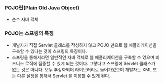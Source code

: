 ### POJO란(Plain Old Java Object)
- 순수 자바 객체

### POJO는 스프링의 특징
- 개발자가 직접 Servlet 클래스를 작성하지 않고 POJO 만으로 웹 애플리케이션을 구축할 수 있다는 것이 스프링의 특징이다.
- 스프링을 통해서라면 일반적인 자바 객체로 웹 애플리케이션을 구축할 수 있으며 비즈니스 로직에 집중할 수 있게 되는 것이다. 그렇다고 스프링에 Servlet 클래스가 없는 것은 아니다. 모두 추상화되어 라이브러리로 들어가있으며 개발자는 XML 또는 다른 설정을 통해서 Servlet 을 이용할 수 있게 된다.